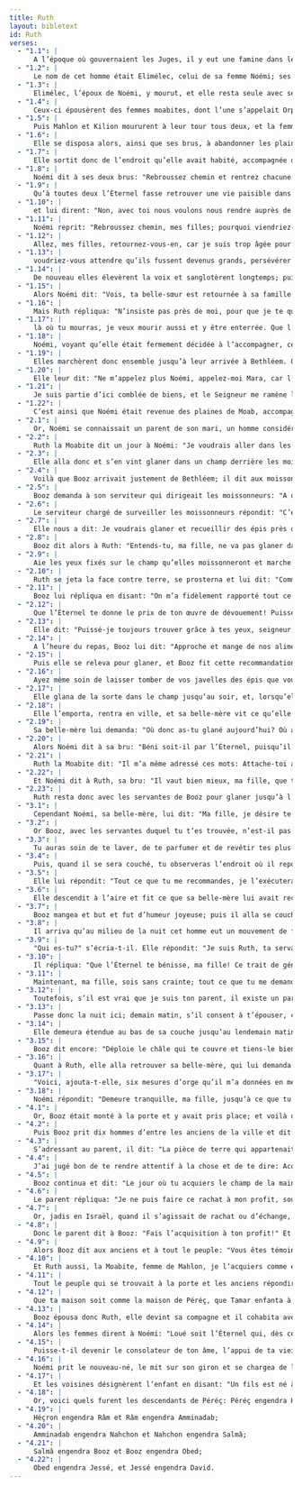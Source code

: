 ```yaml
---
title: Ruth
layout: bibletext
id: Ruth
verses:
  - "1.1": |
      A l’époque où gouvernaient les Juges, il y eut une famine dans le pays; un homme quitta alors Bethléem en Juda pour aller séjourner dans les plaines de Moab, lui, sa femme et ses deux fils.
  - "1.2": |
      Le nom de cet homme était Elimélec, celui de sa femme Noémi; ses deux fils s’appelaient Mahlon et Kilion; c’étaient des Ephratites de Bethléem en Juda. Arrivés sur le territoire de Moab, ils s’y fixèrent.
  - "1.3": |
      Elimélec, l’époux de Noémi, y mourut, et elle resta seule avec ses deux fils.
  - "1.4": |
      Ceux-ci épousèrent des femmes moabites, dont l’une s’appelait Orpa et l’autre Ruth; et ils demeurèrent ensemble une dizaine d’années.
  - "1.5": |
      Puis Mahlon et Kilion moururent à leur tour tous deux, et la femme resta seule, privée de ses deux enfants et de son mari.
  - "1.6": |
      Elle se disposa alors, ainsi que ses brus, à abandonner les plaines de Moab; car elle avait appris dans les plaines de Moab que l’Éternel, s’étant ressouvenu de son peuple, lui avait donné du pain.
  - "1.7": |
      Elle sortit donc de l’endroit qu’elle avait habité, accompagnée de ses deux brus; mais une fois qu’elles se furent mises en route pour revenir au pays de Juda,
  - "1.8": |
      Noémi dit à ses deux brus: "Rebroussez chemin et rentrez chacune dans la maison de sa mère. Puisse le Seigneur vous rendre l’affection que vous avez témoignée aux défunts et à moi!
  - "1.9": |
      Qu’à toutes deux l’Éternel fasse retrouver une vie paisible dans la demeure d’un nouvel époux!" Elle les embrassa, mais elles élevèrent la voix en sanglotant,
  - "1.10": |
      et lui dirent: "Non, avec toi nous voulons nous rendre auprès de ton peuple."
  - "1.11": |
      Noémi reprit: "Rebroussez chemin, mes filles; pourquoi viendriez-vous avec moi? Ai-je encore des fils dans mes entrailles, qui puissent devenir vos époux?
  - "1.12": |
      Allez, mes filles, retournez-vous-en, car je suis trop âgée pour être à un époux. Dussé-je même me dire qu’il est encore de l’espoir pour moi, que je pourrais appartenir cette nuit à un homme et avoir des enfants,
  - "1.13": |
      voudriez-vous attendre qu’ils fussent devenus grands, persévérer dans le veuvage à cause d’eux et refuser toute autre union? Non, mes filles, j’en serais profondément peinée pour vous, car, Ia main du Seigneur s’est appesantie sur moi."
  - "1.14": |
      De nouveau elles élevèrent la voix et sanglotèrent longtemps; puis Orpa embrassa sa belle-mère, tandis que Ruth s’attachait à ses pas.
  - "1.15": |
      Alors Noémi dit: "Vois, ta belle-sœur est retournée à sa famille et à son dieu; retourne toi aussi et suis ta belle-sœur."
  - "1.16": |
      Mais Ruth répliqua: "N’insiste pas près de moi, pour que je te quitte et m’éloigne de toi; car partout où tu iras, j’irai; où tu demeureras, je veux demeurer; ton peuple sera mon peuple et ton Dieu sera mon Dieu;
  - "1.17": |
      là où tu mourras, je veux mourir aussi et y être enterrée. Que l’Éternel m’en fasse autant et plus, si jamais je me sépare de toi autrement que par la mort!"
  - "1.18": |
      Noémi, voyant qu’elle était fermement décidée à l’accompagner, cessa d’insister près d’elle.
  - "1.19": |
      Elles marchèrent donc ensemble jusqu’à leur arrivée à Bethléem. Quand elles entrèrent à Bethléem, toute la ville fut en émoi à cause d’elles, et les femmes s’écrièrent: "N’est-ce pas Noémi?"
  - "1.20": |
      Elle leur dit: "Ne m’appelez plus Noémi, appelez-moi Mara, car l’Éternel m’a abreuvée d’amertume.
  - "1.21": |
      Je suis partie d’ici comblée de biens, et le Seigneur me ramène les mains vides. Pourquoi me nommeriez-vous Noémi, alors que l’Éternel m’a humiliée et que le Tout-Puissant m’a infligé des malheurs?"
  - "1.22": |
      C’est ainsi que Noémi était revenue des plaines de Moab, accompagnée de sa bru, Ruth la Moabite. Le moment de leur arrivée à Bethléem coïncidait avec le début de la moisson des orges.
  - "2.1": |
      Or, Noémi se connaissait un parent de son mari, un homme considérable par sa richesse, de la famille d’Elimélec, et qui se nommait Booz.
  - "2.2": |
      Ruth la Moabite dit un jour à Noémi: "Je voudrais aller dans les champs glaner des épis à la suite de celui qui me ferait bon accueil." Noémi lui répondit: "Va, ma fille."
  - "2.3": |
      Elle alla donc et s’en vint glaner dans un champ derrière les moissonneurs; le hasard l’avait conduite dans une pièce de terre appartenant à Booz, de la famille d’Elimélec.
  - "2.4": |
      Voilà que Booz arrivait justement de Bethléem; il dit aux moissonneurs: " Que le Seigneur soit avec vous!" Et eux de répliquer: "Le Seigneur te bénisse!"
  - "2.5": |
      Booz demanda à son serviteur qui dirigeait les moissonneurs: "A qui cette jeune fille?"
  - "2.6": |
      Le serviteur chargé de surveiller les moissonneurs répondit: "C’est une jeune fille moabite, celle qui est venue avec Noémi des plaines de Moab.
  - "2.7": |
      Elle nous a dit: Je voudrais glaner et recueillir des épis près des tas de gerbes, à la suite des moissonneurs. Ainsi elle est venue, et elle se trouve ici depuis le matin jusqu’à présent, tant son séjour à la maison a été de courte durée."
  - "2.8": |
      Booz dit alors à Ruth: "Entends-tu, ma fille, ne va pas glaner dans un autre champ, et ne t’éloigne pas d’ici; attache-toi de la sorte aux pas de mes jeunes servantes.
  - "2.9": |
      Aie les yeux fixés sur le champ qu’elles moissonneront et marche à leur suite; j’ai bien recommandé aux jeunes gens de ne pas te molester; si tu as soif, va où sont les vases et bois de ce que les jeunes gens auront puisé."
  - "2.10": |
      Ruth se jeta la face contre terre, se prosterna et lui dit: "Comment ai-je pu trouver grâce à tes yeux, pour que tu t’intéresses à moi, qui suis une étrangère?"
  - "2.11": |
      Booz lui répliqua en disant: "On m’a fidèlement rapporté tout ce que tu as fait pour ta belle-mère après la mort de ton mari: que tu as quitté ton père, ta mère et ton pays natal pour te rendre auprès d’un peuple que tu ne connaissais ni d’hier ni d’avant-hier.
  - "2.12": |
      Que l’Éternel te donne le prix de ton œuvre de dévouement! Puisses-tu recevoir une récompense complète du Seigneur, Dieu d’Israël, sous les ailes duquel tu es venue t’abriter!"
  - "2.13": |
      Elle dit: "Puissé-je toujours trouver grâce à tes yeux, seigneur, car tu m’as consolée, et tes paroles sont allées au cœur de ta servante, bien que je ne sois pas même autant qu’une de tes servantes!"
  - "2.14": |
      A l’heure du repas, Booz lui dit: "Approche et mange de nos aliments; tu peux aussi tremper ton pain dans le vinaigre"; elle s’assit à côté des moissonneurs, il lui offrit du grain grillé, elle en mangea à satiété et en eut encore de reste.
  - "2.15": |
      Puis elle se releva pour glaner, et Booz fit cette recommandation à ses gens: "Laissez-la glaner même entre les gerbes, et ne l’humiliez pas.
  - "2.16": |
      Ayez même soin de laisser tomber de vos javelles des épis que vous abandonnerez, pour qu’elle les ramasse; gardez-vous de lui parler avec dureté."
  - "2.17": |
      Elle glana de la sorte dans le champ jusqu’au soir, et, lorsqu’elle eut battu ce qu’elle avait ramassé, il y avait environ un êpha d’orge.
  - "2.18": |
      Elle l’emporta, rentra en ville, et sa belle-mère vit ce qu’elle avait ramassé. Ruth montra aussi et lui donna ce qu’elle avait mis en réserve après avoir mangé à sa faim.
  - "2.19": |
      Sa belle-mère lui demanda: "Où donc as-tu glané aujourd’hui? Où as-tu travaillé? Béni soit celui qui t’a témoigné de la bienveillance!" Ruth fit connaître à sa belle-mère chez qui elle avait fait sa besogne: "L’homme, dit-elle, chez qui j’ai travaillé aujourd’hui se nomme Booz."
  - "2.20": |
      Alors Noémi dit à sa bru: "Béni soit-il par l’Éternel, puisqu’il n’a cessé d’être bon pour les vivants et pour les Morts!" Noémi lui dit encore: "Cet homme nous touche de près: il est de nos parents."
  - "2.21": |
      Ruth la Moabite dit: "Il m’a même adressé ces mots: Attache-toi aux pas de mes gens, jusqu’à ce qu’ils aient achevé toute ma moisson."
  - "2.22": |
      Et Noémi dit à Ruth, sa bru: "Il vaut bien mieux, ma fille, que tu ailles avec ses servantes; ainsi tu ne seras pas exposée à être mal accueillie dans un autre champ."
  - "2.23": |
      Ruth resta donc avec les servantes de Booz pour glaner jusqu’à l’achèvement de la moisson de l’orge et du froment; et elle continuait à habiter avec sa belle-mère.
  - "3.1": |
      Cependant Noémi, sa belle-mère, lui dit: "Ma fille, je désire te procurer un foyer qui fasse ton bonheur.
  - "3.2": |
      Or Booz, avec les servantes duquel tu t’es trouvée, n’est-il pas notre parent? Eh bien! Cette nuit même il doit vanner les orges dans son aire.
  - "3.3": |
      Tu auras soin de te laver, de te parfumer et de revêtir tes plus beaux habits; puis tu descendras à l’aire, mais tu ne te feras pas remarquer de cet homme, avant qu’il ait fini de manger et de boire.
  - "3.4": |
      Puis, quand il se sera couché, tu observeras l’endroit où il repose; tu iras découvrir le bas de sa couche et t’y étendras: lui-même, il t’indiquera alors ce que tu devras faire."
  - "3.5": |
      Elle lui répondit: "Tout ce que tu me recommandes, je l’exécuterai."
  - "3.6": |
      Elle descendit à l’aire et fit ce que sa belle-mère lui avait recommandé.
  - "3.7": |
      Booz mangea et but et fut d’humeur joyeuse; puis il alla se coucher au pied du monceau de blé. Et Ruth se glissa furtivement, découvrit le bas de sa couche et s’y étendit.
  - "3.8": |
      Il arriva qu’au milieu de la nuit cet homme eut un mouvement de frayeur et se réveilla en sursaut, et voilà qu’une femme était couchée à ses pieds.
  - "3.9": |
      "Qui es-tu?" s’écria-t-il. Elle répondit: "Je suis Ruth, ta servante; daigne étendre le pan de ton manteau sur ta servante, car tu es un proche parent."
  - "3.10": |
      Il répliqua: "Que l’Éternel te bénisse, ma fille! Ce trait de générosité est encore plus méritoire de ta part que le précédent, puisque tu n’as pas voulu courir après les jeunes gens, riches ou pauvres.
  - "3.11": |
      Maintenant, ma fille, sois sans crainte; tout ce que tu me demanderas, je le ferai pour toi, car tous les habitants de notre ville savent que tu es une vaillante femme.
  - "3.12": |
      Toutefois, s’il est vrai que je suis ton parent, il existe un parent plus direct que moi.
  - "3.13": |
      Passe donc la nuit ici; demain matin, s’il consent à t’épouser, c’est bien, qu’il le fasse! Mais s’il s’y refuse, c’est moi qui t’épouserai, par le Dieu vivant! Reste couchée jusqu’au matin."
  - "3.14": |
      Elle demeura étendue au bas de sa couche jusqu’au lendemain matin; puis elle se releva avant l’heure où on peut se reconnaître les uns les autres "Car, disait-il, il ne faut pas qu’on sache que cette femme a pénétré dans l’aire."
  - "3.15": |
      Booz dit encore: "Déploie le châle qui te couvre et tiens-le bien."; elle le lui tendit, et il y mit six mesures d’orge, l’en chargea et rentra en ville.
  - "3.16": |
      Quant à Ruth, elle alla retrouver sa belle-mère, qui lui demanda: "Est-ce toi, ma fille?" Ruth lui raconta tout ce que l’homme avait fait pour elle.
  - "3.17": |
      "Voici, ajouta-t-elle, six mesures d’orge qu’il m’a données en me disant: Tu ne dois pas revenir les mains vides auprès de ta belle-mère."
  - "3.18": |
      Noémi répondit: "Demeure tranquille, ma fille, jusqu’à ce que tu saches quel sera le dénouement de l’affaire; assurément, cet homme ne se tiendra pour satisfait qu’il ne l’ait menée à bonne fin aujourd’hui même."
  - "4.1": |
      Or, Booz était monté à la porte et y avait pris place; et voilà que vint à passer le parent dont Booz avait parlé. Celui-ci dit: "Veuille t’approcher et t’asseoir là, un tel et tel." Il s’approcha et s’assit.
  - "4.2": |
      Puis Booz prit dix hommes d’entre les anciens de la ville et dit: "Asseyez-vous là." Et ils s’assirent.
  - "4.3": |
      S’adressant au parent, il dit: "La pièce de terre qui appartenait à notre parent Elimélec, Noémi, revenue des plaines de Moab, veut la vendre.
  - "4.4": |
      J’ai jugé bon de te rendre attentif à la chose et de te dire: Acquiers cette propriété en présence des personnes assises là et en présence des anciens de mon peuple. Si tu te décides à la racheter, c’est bien; si non, veuille me faire connaître tes intentions; car seul tu disposes du droit de rachat, moi ne venant qu’après toi." Il répondit: "Je ferai le rachat."
  - "4.5": |
      Booz continua et dit: "Le jour où tu acquiers le champ de la main de Noémi, tu acquiers aussi Ruth, la Moabite, la femme du défunt, pour maintenir le nom du défunt à son patrimoine."
  - "4.6": |
      Le parent répliqua: "Je ne puis faire ce rachat à mon profit, sous peine de ruiner mon patrimoine à moi. Exerce toi-même mon droit de rachat, car moi je ne puis le faire."
  - "4.7": |
      Or, jadis en Israël, quand il s’agissait de rachat ou d’échange, tel était le procédé pour rendre définitif un contrat: l’un des contractants retirait sa sandale et la donnait à l’autre. Voilà quelle était la règle en Israël.
  - "4.8": |
      Donc le parent dit à Booz: "Fais l’acquisition à ton profit!" Et il retira sa sandale.
  - "4.9": |
      Alors Booz dit aux anciens et à tout le peuple: "Vous êtes témoins aujourd’hui que j’acquiers de la main de Noémi tout ce qui appartenait à Elimélec, ainsi qu’à Mahlon et Kilion.
  - "4.10": |
      Et Ruth aussi, la Moabite, femme de Mahlon, je l’acquiers comme épouse pour maintenir le nom du défunt à son patrimoine et empêcher que le nom du défunt ne s’éteigne parmi ses frères et dans sa ville natale. Vous en êtes témoins en ce jour!"
  - "4.11": |
      Tout le peuple qui se trouvait à la porte et les anciens répondirent: "Nous sommes témoins! Que l’Éternel rende l’épouse qui va entrer dans ta maison semblable à Rachel et à Léa, qui ont édifié à elles deux la maison d’Israël! Toi-même, puisses-tu prospérer à Efrata et illustrer ton nom à Bethléem!
  - "4.12": |
      Que ta maison soit comme la maison de Péréç, que Tamar enfanta à Juda, grâce aux enfants que le Seigneur te fera naître de cette femme!"
  - "4.13": |
      Booz épousa donc Ruth, elle devint sa compagne et il cohabita avec elle. L’Éternel accorda à Ruth le bonheur de devenir mère: elle mit au monde un fils.
  - "4.14": |
      Alors les femmes dirent à Noémi: "Loué soit l’Éternel qui, dès ce jour, ne te laisse plus manquer d’un défenseur! Puisse son nom être illustre en Israël!
  - "4.15": |
      Puisse-t-il devenir le consolateur de ton âme, l’appui de ta vieillesse, puisqu’aussi bien c’est ta bru qui l’a mis au monde, elle qui t’aime tant et qui est meilleure pour toi que sept fils!"
  - "4.16": |
      Noémi prit le nouveau-né, le mit sur son giron et se chargea de lui donner ses soins.
  - "4.17": |
      Et les voisines désignèrent l’enfant en disant: "Un fils est né à Noémi." Et elles l’appelèrent Obed. Celui-ci devint le père de Jessé, père de David.
  - "4.18": |
      Or, voici quels furent les descendants de Péréç: Péréç engendra Héçron;
  - "4.19": |
      Héçron engendra Râm et Râm engendra Amminadab;
  - "4.20": |
      Amminadab engendra Nahchon et Nahchon engendra Salmâ;
  - "4.21": |
      Salmâ engendra Booz et Booz engendra Obed;
  - "4.22": |
      Obed engendra Jessé, et Jessé engendra David.
---
```

